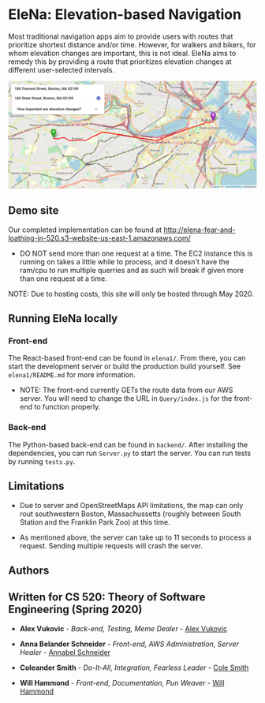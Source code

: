 # EleNa: Elevation-based Navigation

Most traditional navigation apps aim to provide users with routes that prioritize shortest distance and/or time. However, for walkers and bikers, for whom elevation changes are important, this is not ideal. EleNa aims to remedy this by providing a route that prioritizes elevation changes at different user-selected intervals.

![Picture of EleNa application](EleNa_application.png)

## Demo site

Our completed implementation can be found at http://elena-fear-and-loathing-in-520.s3-website-us-east-1.amazonaws.com/

- DO NOT send more than one request at a time. The EC2 instance this is running on takes a little while to process, and it doesn't have the ram/cpu to run multiple querries and as such will break if given more than one request at a time.

NOTE: Due to hosting costs, this site will only be hosted through May 2020.

## Running EleNa locally

### Front-end

The React-based front-end can be found in `elena1/`. From there, you can start the development server or build the production build yourself. See `elena1/README.md` for more information.

- NOTE: The front-end currently GETs the route data from our AWS server. You will need to change the URL in `Query/index.js` for the front-end to function properly.

### Back-end

The Python-based back-end can be found in `backend/`. After installing the dependencies, you can run `Server.py` to start the server. You can run tests by running `tests.py`.

## Limitations

- Due to server and OpenStreetMaps API limitations, the map can only rout southwestern Boston, Massachussetts (roughly between South Station and the Franklin Park Zoo) at this time.

- As mentioned above, the server can take up to 11 seconds to process a request. Sending multiple requests will crash the server.

## Authors

## Written for CS 520: Theory of Software Engineering (Spring 2020)

- **Alex Vukovic** - *Back-end, Testing, Meme Dealer* - [Alex Vukovic](https://github.com/AVukovic)

- **Anna Belander Schneider** - *Front-end, AWS Administration, Server Healer* - [Annabel Schneider](https://github.com/fire-and-yikes)

- **Coleander Smith** - *Do-It-All, Integration, Fearless Leader* - [Cole Smith](https://github.com/Th3OnlyN00b)

- **Will Hammond** - *Front-end, Documentation, Pun Weaver* - [Will Hammond](https://github.com/wkhammond)
